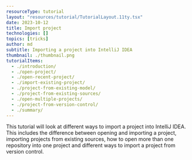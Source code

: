 ```yaml
---
resourceType: tutorial
layout: "resources/tutorial/TutorialLayout.11ty.tsx"
date: 2023-10-12
title: Import project
technologies: []
topics: [tricks]
author: md
subtitle: Importing a project into IntelliJ IDEA
thumbnail: ./thumbnail.png
tutorialItems:
  - ./introduction/
  - ./open-project/
  - ./open-recent-project/
  - ./import-existing-project/
  - ./project-from-existing-model/
  - ./project-from-existing-sources/
  - ./open-multiple-projects/
  - ./project-from-version-control/
  - ./summary/
---
```


This tutorial will look at different ways to import a project into IntelliJ IDEA. This includes the difference between opening and importing a project, importing projects from existing sources, how to open more than one repository into one project and different ways to import a project from version control.
